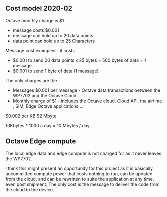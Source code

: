 ## Cost model 2020-02
Octave monthly charge is $1  
* message costs $0.001
* message can hold up to 20 data points
* data point can hold up to 25 Characters

Message cost examples - it costs  
* $0.001 to send 20 data points x 25 bytes  = 500 bytes of data  = 1 message
* $0.001 to send 1 byte of data (1 message)

The only charges are the  
* Messages  $0.001 per message - Octave data transactions between the WP7702 and the Octave Cloud
* Monthly charge of $1 - includes the Octave cloud, Cloud API, the airtime , SIM, Edge Octave applications ...

$0.002 per KB
$2 Mbyte

10Kbytes * 1000 a day = 10 Mbytes / day


## Octave Edge compute

The local edge data and edge compute is not charged for as it never leaves the WP7702.

 I think this might present an opportunity for this project as it is basically
 uncommitted compute power that costs nothing to run, can be updated from the
 cloud, and can be rewritten to suite the application at any time, even post shipment.
 The only cost is the message to deliver the code from the cloud to the device.